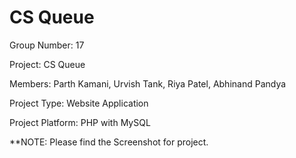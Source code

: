 # CS Queue
Group Number: 17

Project: CS Queue

Members: Parth Kamani, Urvish Tank, Riya Patel, Abhinand Pandya

Project Type: Website Application

Project Platform: PHP with MySQL

**NOTE: Please find the Screenshot for project.
